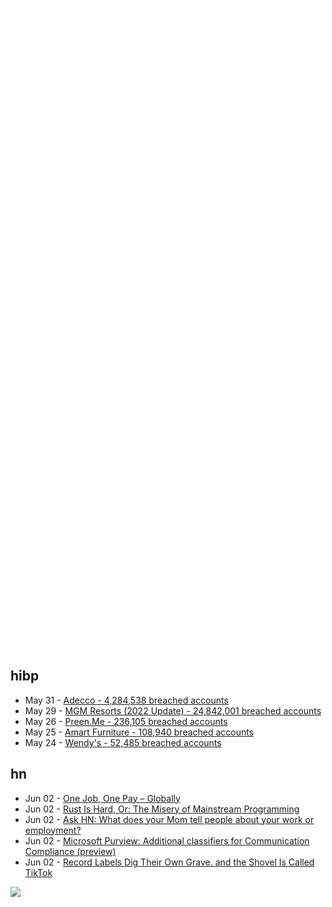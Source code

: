 ![Metrics](https://raw.githubusercontent.com/phixion/phixion/master/metrics.svg)

## hibp

<!--
for https://github.com/phixion/phixion/blob/main/.github/workflows/feeds.yml
-->
<!--START_SECTION:haveibeenpwnd-->
- May 31 - [Adecco - 4,284,538 breached accounts](https://haveibeenpwned.com/PwnedWebsites#Adecco)
- May 29 - [MGM Resorts (2022 Update) - 24,842,001 breached accounts](https://haveibeenpwned.com/PwnedWebsites#MGM2022Update)
- May 26 - [Preen.Me - 236,105 breached accounts](https://haveibeenpwned.com/PwnedWebsites#PreenMe)
- May 25 - [Amart Furniture - 108,940 breached accounts](https://haveibeenpwned.com/PwnedWebsites#AmartFurniture)
- May 24 - [Wendy's - 52,485 breached accounts](https://haveibeenpwned.com/PwnedWebsites#Wendys)
<!--END_SECTION:haveibeenpwnd-->

## hn

<!--
for https://github.com/phixion/phixion/blob/main/.github/workflows/feeds.yml
-->
<!--START_SECTION:hn-->
- Jun 02 - [One Job, One Pay – Globally](https://graphcdn.io/blog/one-job-one-pay)
- Jun 02 - [Rust Is Hard, Or: The Misery of Mainstream Programming](https://hirrolot.github.io/posts/rust-is-hard-or-the-misery-of-mainstream-programming.html)
- Jun 02 - [Ask HN: What does your Mom tell people about your work or employment?](https://news.ycombinator.com/item?id=31601004)
- Jun 02 - [Microsoft Purview: Additional classifiers for Communication Compliance (preview)](https://pupuweb.com/mc387035-microsoft-purview-additional-classifiers-communication-compliance-preview/)
- Jun 02 - [Record Labels Dig Their Own Grave. and the Shovel Is Called TikTok](https://tedgioia.substack.com/p/record-labels-dig-their-own-grave)
<!--END_SECTION:hn-->

<!--
for https://yhype.me
-->
![](https://hit.yhype.me/github/profile?user_id=13013670)
